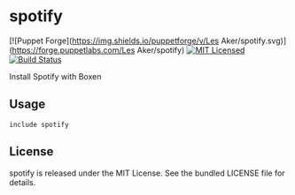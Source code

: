 spotify
==============

[![Puppet Forge](https://img.shields.io/puppetforge/v/Les Aker/spotify.svg)](https://forge.puppetlabs.com/Les Aker/spotify)
[![MIT Licensed](https://img.shields.io/badge/license-MIT-green.svg)](https://tldrlegal.com/license/mit-license)
[![Build Status](https://img.shields.io/circleci/project/halyard/puppet-spotify.svg)](https://circleci.com/gh/halyard/puppet-spotify)

Install Spotify with Boxen

## Usage

```puppet
include spotify
```

## License

spotify is released under the MIT License. See the bundled LICENSE file for details.


